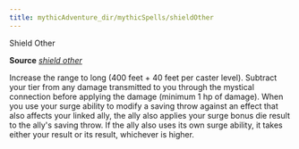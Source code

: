 ```yaml
---
title: mythicAdventure_dir/mythicSpells/shieldOther
---
```

Shield Other

**Source** [_shield other_](spell_dir/shieldOther#_shield-other)

Increase the range to long (400 feet + 40 feet per caster level). Subtract your tier from any damage transmitted to you through the mystical connection before applying the damage (minimum 1 hp of damage). When you use your surge ability to modify a saving throw against an effect that also affects your linked ally, the ally also applies your surge bonus die result to the ally's saving throw. If the ally also uses its own surge ability, it takes either your result or its result, whichever is higher.

